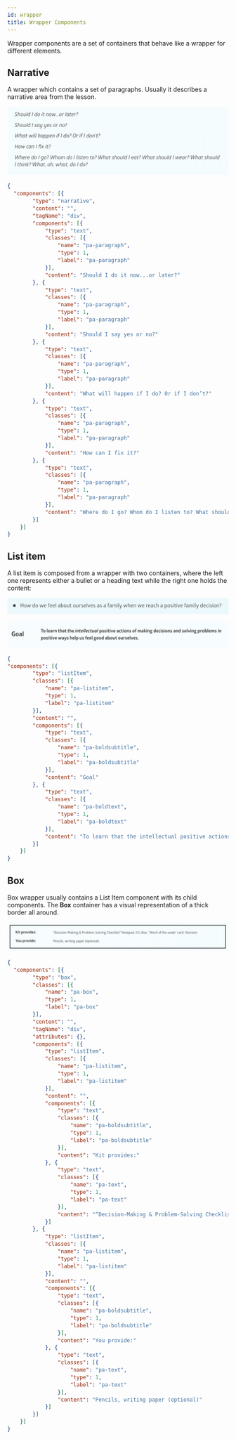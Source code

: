 ```yaml
---
id: wrapper
title: Wrapper Components
---
```


Wrapper components are a set of containers that behave like a wrapper for different elements.

## Narrative
A wrapper which contains a set of paragraphs. Usually it describes a narrative area from the lesson.

![img](../../static/img/components/text-narrative.png)

```json
{
  "components": [{
        "type": "narrative",
        "content": "",
        "tagName": "div",
        "components": [{
            "type": "text",
            "classes": [{
                "name": "pa-paragraph",
                "type": 1,
                "label": "pa-paragraph"
            }],
            "content": "Should I do it now...or later?"
        }, {
            "type": "text",
            "classes": [{
                "name": "pa-paragraph",
                "type": 1,
                "label": "pa-paragraph"
            }],
            "content": "Should I say yes or no?"
        }, {
            "type": "text",
            "classes": [{
                "name": "pa-paragraph",
                "type": 1,
                "label": "pa-paragraph"
            }],
            "content": "What will happen if I do? Or if I don’t?"
        }, {
            "type": "text",
            "classes": [{
                "name": "pa-paragraph",
                "type": 1,
                "label": "pa-paragraph"
            }],
            "content": "How can I fix it?"
        }, {
            "type": "text",
            "classes": [{
                "name": "pa-paragraph",
                "type": 1,
                "label": "pa-paragraph"
            }],
            "content": "Where do I go? Whom do I listen to? What should I eat? What should I wear? What should I think? What, oh, what, do I do?"
        }]
    }]
}
```

## List item

A list item is composed from a wrapper with two containers, where the left one represents either a bullet or a heading
text while the right one holds the content: 

![img](../../static/img/components/list-item-2.png)

![img](../../static/img/components/list-item-goal.png)

```json
{
"components": [{
		"type": "listItem",
		"classes": [{
			"name": "pa-listitem",
			"type": 1,
			"label": "pa-listitem"
		}],
		"content": "",
		"components": [{
			"type": "text",
			"classes": [{
				"name": "pa-boldsubtitle",
				"type": 1,
				"label": "pa-boldsubtitle"
			}],
			"content": "Goal"
		}, {
			"type": "text",
			"classes": [{
				"name": "pa-boldtext",
				"type": 1,
				"label": "pa-boldtext"
			}],
			"content": "To learn that the intellectual positive actions of making decisions and solving problems in positive ways help us feel good about ourselves."
		}]
    }]
}
```

## Box

Box wrapper usually contains a List Item component with its child components. The **Box** container has a visual
representation of a thick border all around. 

![img](../../static/img/components/text-box.png)

```json
{
  "components": [{
		"type": "box",
		"classes": [{
			"name": "pa-box",
			"type": 1,
			"label": "pa-box"
		}],
		"content": "",
		"tagName": "div",
		"attributes": {},
		"components": [{
			"type": "listItem",
			"classes": [{
				"name": "pa-listitem",
				"type": 1,
				"label": "pa-listitem"
			}],
			"content": "",
			"components": [{
				"type": "text",
				"classes": [{
					"name": "pa-boldsubtitle",
					"type": 1,
					"label": "pa-boldsubtitle"
				}],
				"content": "Kit provides:"
			}, {
				"type": "text",
				"classes": [{
					"name": "pa-text",
					"type": 1,
					"label": "pa-text"
				}],
				"content": "“Decision-Making & Problem-Solving Checklist” Notepad, ICU Box, \"Word of the week\" card: Decision"
			}]
		}, {
			"type": "listItem",
			"classes": [{
				"name": "pa-listitem",
				"type": 1,
				"label": "pa-listitem"
			}],
			"content": "",
			"components": [{
				"type": "text",
				"classes": [{
					"name": "pa-boldsubtitle",
					"type": 1,
					"label": "pa-boldsubtitle"
				}],
				"content": "You provide:"
			}, {
				"type": "text",
				"classes": [{
					"name": "pa-text",
					"type": 1,
					"label": "pa-text"
				}],
				"content": "Pencils, writing paper (optional)"
			}]
		}]
    }]
}
```
